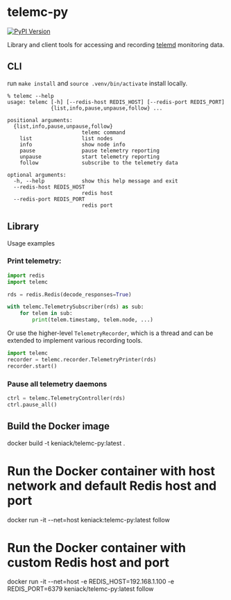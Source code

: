 telemc-py
=========

[![PyPI Version](https://badge.fury.io/py/telemc.svg)](https://badge.fury.io/py/telemc)

Library and client tools for accessing and recording [telemd](https://github.com/edgerun/telemd) monitoring data.


CLI
---

run `make install` and `source .venv/bin/activate` install locally. 

    % telemc --help
    usage: telemc [-h] [--redis-host REDIS_HOST] [--redis-port REDIS_PORT]
                  {list,info,pause,unpause,follow} ...
    
    positional arguments:
      {list,info,pause,unpause,follow}
                            telemc command
        list                list nodes
        info                show node info
        pause               pause telemetry reporting
        unpause             start telemetry reporting
        follow              subscribe to the telemetry data
    
    optional arguments:
      -h, --help            show this help message and exit
      --redis-host REDIS_HOST
                            redis host
      --redis-port REDIS_PORT
                            redis port

Library
-------

Usage examples

### Print telemetry:

```python
import redis
import telemc

rds = redis.Redis(decode_responses=True)

with telemc.TelemetrySubscriber(rds) as sub:
    for telem in sub:
        print(telem.timestamp, telem.node, ...)
```

Or use the higher-level `TelemetryRecorder`, which is a thread and can be extended to implement various recording
tools.

```python
import telemc
recorder = telemc.recorder.TelemetryPrinter(rds)
recorder.start()
``` 

### Pause all telemetry daemons

```python
ctrl = telemc.TelemetryController(rds)
ctrl.pause_all()
```

## Build the Docker image
docker build -t keniack/telemc-py:latest .

# Run the Docker container with host network and default Redis host and port
docker run -it --net=host keniack:telemc-py:latest follow

# Run the Docker container with custom Redis host and port
docker run -it --net=host -e REDIS_HOST=192.168.1.100 -e REDIS_PORT=6379 keniack/telemc-py:latest follow

